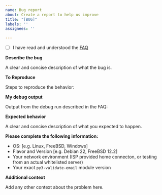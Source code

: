 ```yaml
---
name: Bug report
about: Create a report to help us improve
title: "[BUG]"
labels: ''
assignees: ''

---
```


- [ ] I have read and understood the [FAQ](https://github.com/karolyi/py3-validate-email/blob/master/FAQ.md)

**Describe the bug**

A clear and concise description of what the bug is.

**To Reproduce**

Steps to reproduce the behavior:

**My debug output**

Output from the debug run described in the FAQ:

**Expected behavior**

A clear and concise description of what you expected to happen.

**Please complete the following information:**
 - OS: [e.g. Linux, FreeBSD, Windows]
 - Flavor and Version [e.g. Debian 22, FreeBSD 12.2]
 - Your network environment (ISP provided home connecton, or testing from an actual whitelisted server)
 - Your exact `py3-validate-email` module version

**Additional context**

Add any other context about the problem here.
